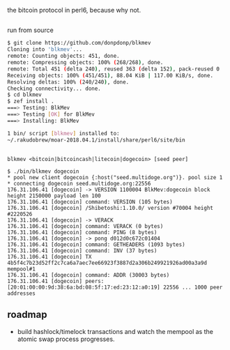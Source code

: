 the bitcoin protocol in perl6, because why not.

##
run from source
```bash
$ git clone https://github.com/donpdonp/blkmev
Cloning into 'blkmev'...
remote: Counting objects: 451, done.
remote: Compressing objects: 100% (268/268), done.
remote: Total 451 (delta 240), reused 363 (delta 152), pack-reused 0
Receiving objects: 100% (451/451), 88.04 KiB | 117.00 KiB/s, done.
Resolving deltas: 100% (240/240), done.
Checking connectivity... done.
$ cd blkmev
$ zef install .
===> Testing: BlkMev
===> Testing [OK] for BlkMev
===> Installing: BlkMev

1 bin/ script [blkmev] installed to:
~/.rakudobrew/moar-2018.04.1/install/share/perl6/site/bin
```

##
`blkmev <bitcoin|bitcoincash|litecoin|dogecoin> [seed peer]`

```
$ ./bin/blkmev dogecoin
* pool new client dogecoin {:host("seed.multidoge.org")}. pool size 1
* connecting dogecoin seed.multidoge.org:22556
176.31.106.41 [dogecoin] -> VERSION 1100004 BlkMev:dogecoin block height 2150000 payload len 100
176.31.106.41 [dogecoin] command: VERSION (105 bytes)
176.31.106.41 [dogecoin] /Shibetoshi:1.10.0/ version #70004 height #2220526
176.31.106.41 [dogecoin] -> VERACK
176.31.106.41 [dogecoin] command: VERACK (0 bytes)
176.31.106.41 [dogecoin] command: PING (8 bytes)
176.31.106.41 [dogecoin] -> pong d012d0c672c01404
176.31.106.41 [dogecoin] command: GETHEADERS (1093 bytes)
176.31.106.41 [dogecoin] command: INV (37 bytes)
176.31.106.41 [dogecoin] TX 4b5f4c7b23d52ff2c7ca6a7aec7ee66923f3887d2a306b249921926ad00a3a9d mempool#1
176.31.106.41 [dogecoin] command: ADDR (30003 bytes)
176.31.106.41 [dogecoin] peers: [20:01:00:00:9d:38:6a:bd:08:5f:17:ed:23:12:a0:19] 22556 ... 1000 peer addresses
```

## roadmap
  * build hashlock/timelock transactions and watch the mempool as the atomic swap process progresses.